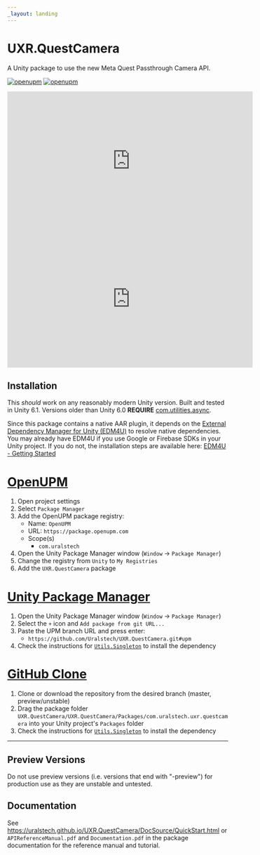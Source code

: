 ```yaml
---
_layout: landing
---
```


# UXR.QuestCamera

A Unity package to use the new Meta Quest Passthrough Camera API.

[![openupm](https://img.shields.io/npm/v/com.uralstech.uxr.questcamera?label=openupm&registry_uri=https://package.openupm.com)](https://openupm.com/packages/com.uralstech.uxr.questcamera/)
[![openupm](https://img.shields.io/badge/dynamic/json?color=brightgreen&label=downloads&query=%24.downloads&suffix=%2Fmonth&url=https%3A%2F%2Fpackage.openupm.com%2Fdownloads%2Fpoint%2Flast-month%2Fcom.uralstech.uxr.questcamera)](https://openupm.com/packages/com.uralstech.uxr.questcamera/)

<iframe width="560" height="315" src="https://www.youtube.com/embed/videoseries?si=XZUUi5MozrEe2VPX&amp;list=PLU7W-ZU9OIiEanYEKtjyHQIoLrf0SflXx" title="YouTube video player" frameborder="0" allow="accelerometer; autoplay; clipboard-write; encrypted-media; gyroscope; picture-in-picture; web-share" referrerpolicy="strict-origin-when-cross-origin" allowfullscreen></iframe>
<iframe width="560" height="315" src="https://www.youtube.com/embed/7Fq__tlaXSU?si=mn-qfbJAtJrcrQF0" title="YouTube video player" frameborder="0" allow="accelerometer; autoplay; clipboard-write; encrypted-media; gyroscope; picture-in-picture; web-share" referrerpolicy="strict-origin-when-cross-origin" allowfullscreen></iframe>

## Installation

This *should* work on any reasonably modern Unity version. Built and tested in Unity 6.1.
Versions older than Unity 6.0 **REQUIRE** [com.utilities.async](https://github.com/RageAgainstThePixel/com.utilities.async/).

Since this package contains a native AAR plugin, it depends on the [External Dependency Manager for Unity (EDM4U)](https://github.com/googlesamples/unity-jar-resolver) to resolve native dependencies.
You may already have EDM4U if you use Google or Firebase SDKs in your Unity project. If you do not, the installation steps are available
here: [EDM4U - Getting Started](https://github.com/googlesamples/unity-jar-resolver?tab=readme-ov-file#getting-started)

# [OpenUPM](#tab/openupm)

1. Open project settings
2. Select `Package Manager`
3. Add the OpenUPM package registry:
    - Name: `OpenUPM`
    - URL: `https://package.openupm.com`
    - Scope(s)
        - `com.uralstech`
4. Open the Unity Package Manager window (`Window` -> `Package Manager`)
5. Change the registry from `Unity` to `My Registries`
6. Add the `UXR.QuestCamera` package

# [Unity Package Manager](#tab/upm)

1. Open the Unity Package Manager window (`Window` -> `Package Manager`)
2. Select the `+` icon and `Add package from git URL...`
3. Paste the UPM branch URL and press enter:
    - `https://github.com/Uralstech/UXR.QuestCamera.git#upm`
4. Check the instructions for [`Utils.Singleton`](https://uralstech.github.io/Utils.Singleton) to install the dependency

# [GitHub Clone](#tab/github)

1. Clone or download the repository from the desired branch (master, preview/unstable)
2. Drag the package folder `UXR.QuestCamera/UXR.QuestCamera/Packages/com.uralstech.uxr.questcamera` into your Unity project's `Packages` folder
3. Check the instructions for [`Utils.Singleton`](https://uralstech.github.io/Utils.Singleton) to install the dependency

---

## Preview Versions

Do not use preview versions (i.e. versions that end with "-preview") for production use as they are unstable and untested.

## Documentation

See <https://uralstech.github.io/UXR.QuestCamera/DocSource/QuickStart.html> or `APIReferenceManual.pdf` and `Documentation.pdf` in the package documentation for the reference manual and tutorial.
